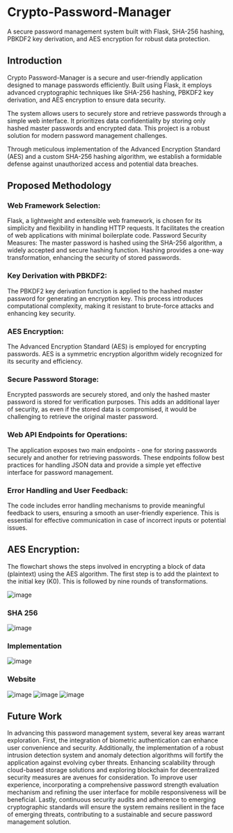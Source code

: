 # Crypto-Password-Manager
A secure password management system built with Flask, SHA-256 hashing, PBKDF2 key derivation, and AES encryption for robust data protection.

## Introduction
Crypto Password-Manager is a secure and user-friendly application designed to manage passwords efficiently. Built using Flask, it employs advanced cryptographic techniques like SHA-256 hashing, PBKDF2 key derivation, and AES encryption to ensure data security. 

The system allows users to securely store and retrieve passwords through a simple web interface. It prioritizes data confidentiality by storing only hashed master passwords and encrypted data. This project is a robust solution for modern password management challenges.

Through meticulous implementation of the Advanced Encryption Standard (AES) and a custom SHA-256 hashing algorithm, we establish a formidable defense against unauthorized access and potential data breaches.

## Proposed Methodology
<h3>Web Framework Selection:</h3>
Flask, a lightweight and extensible web framework, is chosen for its simplicity and flexibility in handling HTTP requests. It facilitates the creation of web applications with minimal boilerplate code.
Password Security Measures:
The master password is hashed using the SHA-256 algorithm, a widely accepted and secure hashing function. Hashing provides a one-way transformation, enhancing the security of stored passwords.

<h3>Key Derivation with PBKDF2:</h3>
The PBKDF2 key derivation function is applied to the hashed master password for generating an encryption key. This process introduces computational complexity, making it resistant to brute-force attacks and enhancing key security.

<h3>AES Encryption:</h3>
The Advanced Encryption Standard (AES) is employed for encrypting passwords. AES is a symmetric encryption algorithm widely recognized for its security and efficiency.

<h3>Secure Password Storage:</h3>
Encrypted passwords are securely stored, and only the hashed master password is stored for verification purposes. This adds an additional layer of security, as even if the stored data is compromised, it would be challenging to retrieve the original master password.

<h3>Web API Endpoints for Operations:</h3>
The application exposes two main endpoints - one for storing passwords securely and another for retrieving passwords. These endpoints follow best practices for handling JSON data and provide a simple yet effective interface for password management.

<h3>Error Handling and User Feedback:</h3>
The code includes error handling mechanisms to provide meaningful feedback to users, ensuring a smooth an user-friendly experience. This is essential for effective communication in case of incorrect inputs or potential issues.

## AES Encryption:
The flowchart shows the steps involved in encrypting a block of data (plaintext) using the AES algorithm. The first step is to add the plaintext to the initial key (K0). This is followed by nine rounds of transformations.

![image](https://github.com/user-attachments/assets/c0741ea4-afb6-4e9b-90a4-4381eddb05dd)

### SHA 256
![image](https://github.com/user-attachments/assets/71db8404-b89b-44c5-bca1-86616719cac3)

### Implementation
![image](https://github.com/user-attachments/assets/5ce45ced-20a9-4645-9860-6ec1ec73895d)

### Website
![image](https://github.com/user-attachments/assets/0f7e9930-42cf-4ff5-81f5-41105dbcd0c4)
![image](https://github.com/user-attachments/assets/48505a13-a3e1-4fc6-91b4-293b175a5b78)
![image](https://github.com/user-attachments/assets/4a81aa48-73c1-4f46-b29f-373a0c9c97e2)

## Future Work
In advancing this password management system, several key areas warrant exploration. First, the integration of biometric authentication can enhance user convenience and security. Additionally, the implementation of a robust intrusion detection system and anomaly detection algorithms will fortify the application against evolving cyber threats. Enhancing scalability through cloud-based storage solutions and exploring blockchain for decentralized security measures are avenues for consideration. To improve user experience, incorporating a comprehensive password strength evaluation mechanism and refining the user interface for mobile responsiveness will be beneficial. Lastly, continuous security audits and adherence to emerging cryptographic standards will ensure the system remains resilient in the face of emerging threats, contributing to a sustainable and secure password management solution.







